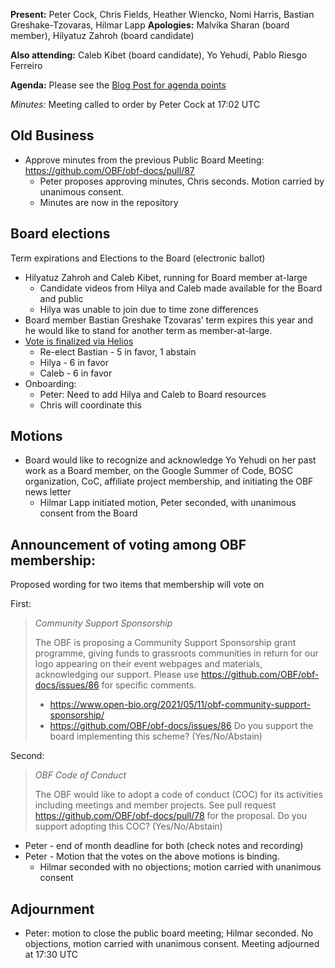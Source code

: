 **Present:** Peter Cock, Chris Fields, Heather Wiencko, Nomi Harris, Bastian Greshake-Tzovaras, Hilmar Lapp
**Apologies:** Malvika Sharan (board member), Hilyatuz Zahroh (board candidate)

**Also attending:** Caleb Kibet (board candidate), Yo Yehudi, Pablo Riesgo Ferreiro


**Agenda:**
Please see the [Blog Post for agenda points](https://www.open-bio.org/2021/09/11/obf-public-board-meeting-2021-09-21/)

*Minutes:* Meeting called to order by Peter Cock at 17:02 UTC

## Old Business

* Approve minutes from the previous Public Board Meeting: https://github.com/OBF/obf-docs/pull/87 
	* Peter proposes approving minutes, Chris seconds.  Motion carried by unanimous consent.
	* Minutes are now in the repository

## Board elections

Term expirations and Elections to the Board (electronic ballot)

* Hilyatuz Zahroh and Caleb Kibet, running for Board member at-large
	* Candidate videos from Hilya and Caleb made available for the Board and public
	* Hilya was unable to join due to time zone differences
* Board member Bastian Greshake Tzovaras’ term expires this year and he would like to stand for another term as member-at-large.
* [Vote is finalized via Helios](https://vote.heliosvoting.org/helios/e/obf-board-2021) 
	* Re-elect Bastian - 5 in favor, 1 abstain
	* Hilya - 6 in favor
	* Caleb - 6 in favor
* Onboarding:
    * Peter: Need to add Hilya and Caleb to Board resources 
    * Chris will coordinate this

## Motions

* Board would like to recognize and acknowledge Yo Yehudi on her past work as a Board member, on the Google Summer of Code, BOSC organization, CoC, affiliate project membership, and initiating the OBF news letter
	* Hilmar Lapp initiated motion, Peter seconded, with unanimous consent from the Board

## Announcement of voting among OBF membership:

Proposed wording for two items that membership will vote on

First:

> *Community Support Sponsorship*
>
> The OBF is proposing a Community Support Sponsorship grant programme, giving funds to grassroots communities in return for our logo appearing on their event webpages and materials, acknowledging our support. Please use https://github.com/OBF/obf-docs/issues/86 for specific comments. 
> * https://www.open-bio.org/2021/05/11/obf-community-support-sponsorship/
> * https://github.com/OBF/obf-docs/issues/86 
> Do you support the board implementing this scheme? (Yes/No/Abstain)

Second:

> *OBF Code of Conduct*
>
>The OBF would like to adopt a code of conduct (COC) for its activities including meetings and member projects. See pull request https://github.com/OBF/obf-docs/pull/78 for the proposal. 
> Do you support adopting this COC? (Yes/No/Abstain)

* Peter - end of month deadline for both (check notes and recording)
* Peter - Motion that the votes on the above motions is binding.  
    * Hilmar seconded with no objections; motion carried with unanimous consent

## Adjournment

* Peter: motion to close the public board meeting; Hilmar seconded.  No objections, motion carried with unanimous consent.  Meeting adjourned at 17:30 UTC 

